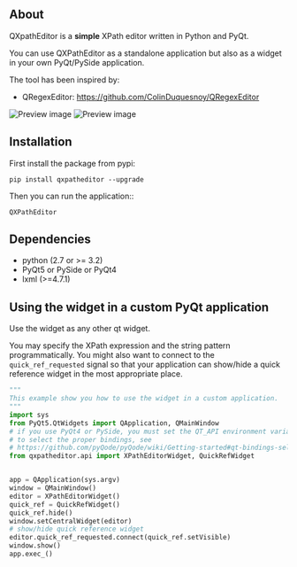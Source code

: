 About
-----

QXpathEditor is a **simple** XPath editor written in Python and
PyQt.

You can use QXPathEditor as a standalone application but also as a widget
in your own PyQt/PySide application.


The tool has been inspired by:

- QRegexEditor: https://github.com/ColinDuquesnoy/QRegexEditor

![Preview image](https://i.imgur.com/SNq3Swr.png)
![Preview image](https://i.imgur.com/zRAV8Kq.png)

Installation
------------

First install the package from pypi:

    pip install qxpatheditor --upgrade

Then you can run the application::

    QXPathEditor

Dependencies
------------

- python (2.7 or >= 3.2)
- PyQt5 or PySide or PyQt4
- lxml (>=4.7.1)

Using the widget in a custom PyQt application
---------------------------------------------

Use the widget as any other qt widget.

You may specify the XPath expression and the string pattern programmatically.
You might also want to connect to the ``quick_ref_requested`` signal so that your
application can show/hide a quick reference widget in the most appropriate place.


```python
"""
This example show you how to use the widget in a custom application.
"""
import sys
from PyQt5.QtWidgets import QApplication, QMainWindow
# if you use PyQt4 or PySide, you must set the QT_API environment variable
# to select the proper bindings, see
# https://github.com/pyQode/pyQode/wiki/Getting-started#qt-bindings-selection
from qxpatheditor.api import XPathEditorWidget, QuickRefWidget


app = QApplication(sys.argv)
window = QMainWindow()
editor = XPathEditorWidget()
quick_ref = QuickRefWidget()
quick_ref.hide()
window.setCentralWidget(editor)
# show/hide quick reference widget
editor.quick_ref_requested.connect(quick_ref.setVisible)
window.show()
app.exec_()
```
